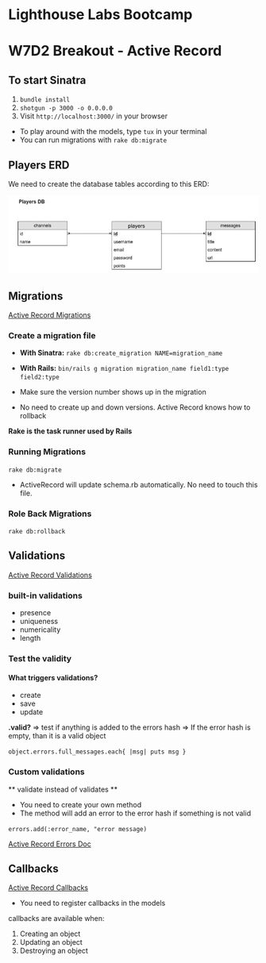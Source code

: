 # Lighthouse Labs Bootcamp

# W7D2 Breakout - Active Record

## To start Sinatra

1.  `bundle install`
2.  `shotgun -p 3000 -o 0.0.0.0`
3.  Visit `http://localhost:3000/` in your browser

- To play around with the models, type `tux` in your terminal
- You can run migrations with `rake db:migrate`

## Players ERD

We need to create the database tables according to this ERD:

![Players ERD](/screenshots/players_erd.png?raw=true "Players ERD")

## Migrations

[Active Record Migrations](http://guides.rubyonrails.org/active_record_migrations.html)

### Create a migration file

- **With Sinatra:**
  `rake db:create_migration NAME=migration_name`

- **With Rails:**
  `bin/rails g migration migration_name field1:type field2:type`

- Make sure the version number shows up in the migration
- No need to create up and down versions. Active Record knows how to rollback

**Rake is the task runner used by Rails**

### Running Migrations

`rake db:migrate`

- ActiveRecord will update schema.rb automatically. No need to touch this file.

### Role Back Migrations

`rake db:rollback`

## Validations

[Active Record Validations](http://guides.rubyonrails.org/active_record_validations.html)

### built-in validations

- presence
- uniqueness
- numericality
- length

### Test the validity

#### What triggers validations?

- create
- save
- update

**.valid?**
=> test if anything is added to the errors hash
=> If the error hash is empty, than it is a valid object

`object.errors.full_messages.each{ |msg| puts msg }`

### Custom validations

** validate instead of validates **

- You need to create your own method
- The method will add an error to the error hash if something is not valid

`errors.add(:error_name, "error message)`

[Active Record Errors Doc](http://guides.rubyonrails.org/active_record_validations.html#working-with-validation-errors)

## Callbacks

[Active Record Callbacks](http://guides.rubyonrails.org/active_record_callbacks.html)

- You need to register callbacks in the models

callbacks are available when:

1.  Creating an object
2.  Updating an object
3.  Destroying an object
